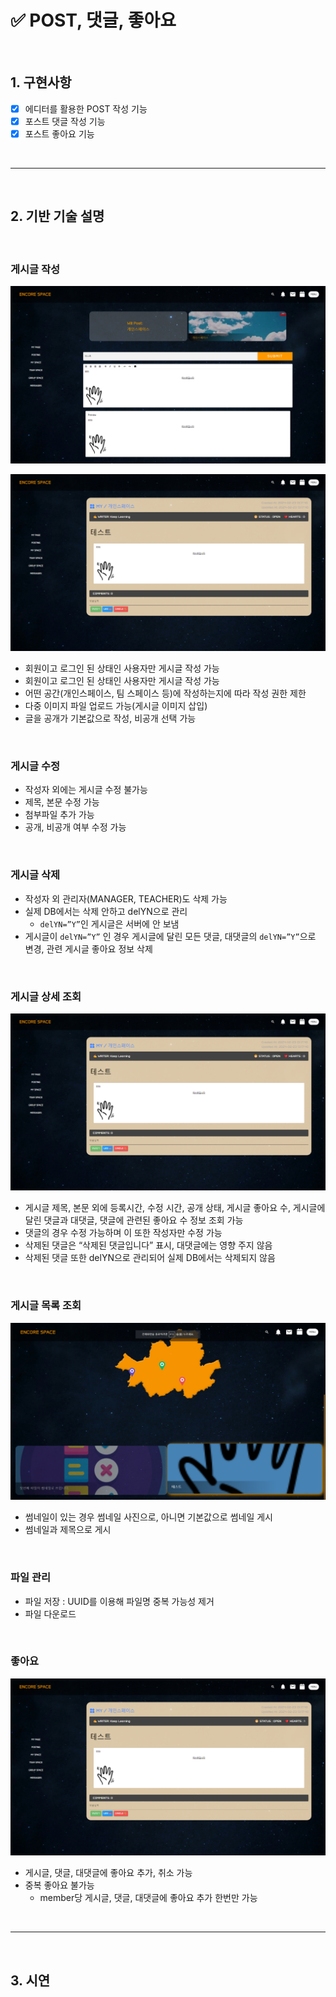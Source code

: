 # ✅ POST, 댓글, 좋아요

<br/>

## 1. 구현사항

- [x] 에디터를 활용한 POST 작성 기능
- [x] 포스트 댓글 작성 기능
- [x] 포스트 좋아요 기능

<br/>

---

<br/>

## 2. 기반 기술 설명

<br/>

### 게시글 작성

<p align="center">
    <img src="/docs/heejun_docs/img/포스팅.png"/>
</p>

<p align="center">
    <img src="/docs/heejun_docs/img/포스팅완료.png"/>
</p>

- 회원이고 로그인 된 상태인 사용자만 게시글 작성 가능
- 회원이고 로그인 된 상태인 사용자만 게시글 작성 가능
- 어떤 공간(개인스페이스, 팀 스페이스 등)에 작성하는지에 따라 작성 권한 제한
- 다중 이미지 파일 업로드 가능(게시글 이미지 삽입)
- 글을 공개가 기본값으로 작성, 비공개 선택 가능

<br/>

### 게시글 수정

- 작성자 외에는 게시글 수정 불가능
- 제목, 본문 수정 가능
- 첨부파일 추가 가능
- 공개, 비공개 여부 수정 가능

<br/>

### 게시글 삭제

- 작성자 외 관리자(MANAGER, TEACHER)도 삭제 가능
- 실제 DB에서는 삭제 안하고 delYN으로 관리
  - `delYN=”Y”`인 게시글은 서버에 안 보냄
- 게시글이 `delYN=”Y”` 인 경우 게시글에 달린 모든 댓글, 대댓글의 `delYN=”Y”`으로 변경, 관련 게시글 좋아요 정보 삭제

<br/>

### 게시글 상세 조회

<p align="center">
    <img src="/docs/heejun_docs/img/포스팅완료.png"/>
</p>

- 게시글 제목, 본문 외에 등록시간, 수정 시간, 공개 상태, 게시글 좋아요 수, 게시글에 달린 댓글과 대댓글, 댓글에 관련된 좋아요 수 정보 조회 가능
- 댓글의 경우 수정 가능하며 이 또한 작성자만 수정 가능
- 삭제된 댓글은 “삭제된 댓글입니다” 표시, 대댓글에는 영향 주지 않음
- 삭제된 댓글 또한 delYN으로 관리되어 실제 DB에서는 삭제되지 않음

<br/>

### 게시글 목록 조회

<p align="center">
    <img src="/docs/heejun_docs/img/게시글목록조회.png"/>
</p>

- 썸네일이 있는 경우 썸네일 사진으로, 아니면 기본값으로 썸네일 게시
- 썸네일과 제목으로 게시

<br/>

### 파일 관리

- 파일 저장 : UUID를 이용해 파일명 중복 가능성 제거
- 파일 다운로드

<br/>

### 좋아요

<p align="center">
    <img src="/docs/heejun_docs/img/하트.png"/>
</p>

- 게시글, 댓글, 대댓글에 좋아요 추가, 취소 가능
- 중복 좋아요 불가능
  - member당 게시글, 댓글, 대댓글에 좋아요 추가 한번만 가능

<br/>

---

<br/>

## 3. 시연

<br/>
<br/>